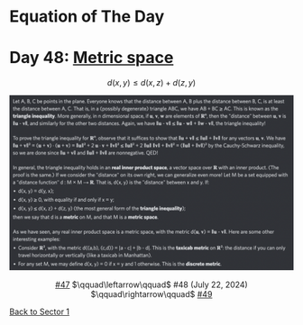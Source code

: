 # Equation of The Day

# Day 48: [Metric space](https://en.wikipedia.org/wiki/Metric_space)

$$d(x,y)\le d(x,z)+d(z,y)$$

<picture><img alt="Day 48" src="0048.png"></picture>

<center><a href="0047.html">#47</a> $\qquad\leftarrow\qquad$ #48 (July 22, 2024) $\qquad\rightarrow\qquad$ <a href="0049.html">#49</a></center>

[Back to Sector 1](../0-63.md)

<script data-goatcounter="https://zswu.goatcounter.com/count" async src="//gc.zgo.at/count.js"></script>
<script src="https://utteranc.es/client.js" repo="12AbBa/eotd" issue-term="pathname" theme="github-light" crossorigin="anonymous" async> </script>